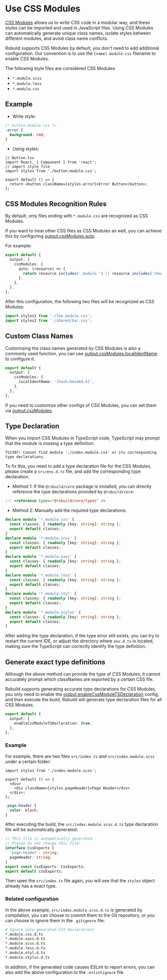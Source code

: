 # Use CSS Modules

[CSS Modules](https://github.com/css-modules/css-modules) allows us to write CSS code in a modular way, and these styles can be imported and used in JavaScript files. Using CSS Modules can automatically generate unique class names, isolate styles between different modules, and avoid class name conflicts.

Rsbuild supports CSS Modules by default, you don't need to add additional configuration. Our convention is to use the `[name].module.css` filename to enable CSS Modules.

The following style files are considered CSS Modules:

- `*.module.scss`
- `*.module.less`
- `*.module.css`

## Example

- Write style:

```css
/* button.module.css */
.error {
  background: red;
}
```

- Using styles:

```tsx
// Button.tsx
import React, { Component } from 'react';
// import style file
import styles from './button.module.css';

export default () => {
  return <button className={styles.error}>Error Button</button>;
};
```

## CSS Modules Recognition Rules

By default, only files ending with `*.module.css` are recognized as CSS Modules.

If you want to treat other CSS files as CSS Modules as well, you can achieve this by configuring [output.cssModules.auto](/config/options/output#cssmodulesauto).

For example:

```ts
export default {
  output: {
    cssModules: {
      auto: (resource) => {
        return resource.includes('.module.') || resource.includes('shared/');
      },
    },
  },
};
```

After this configuration, the following two files will be recognized as CSS Modules:

```ts
import styles1 from './foo.module.css';
import styles2 from './shared/bar.css';
```

## Custom Class Names

Customizing the class names generated by CSS Modules is also a commonly used function, you can use [output.cssModules.localIdentName](/config/options/output#outputcssmoduleslocalidentname) to configure it.

```ts
export default {
  output: {
    cssModules: {
      localIdentName: '[hash:base64:4]',
    },
  },
};
```

If you need to customize other configs of CSS Modules, you can set them via [output.cssModules](/config/options/output#outputcssmodules).

## Type Declaration

When you import CSS Modules in TypeScript code, TypeScript may prompt that the module is missing a type definition:

```
TS2307: Cannot find module './index.module.css' or its corresponding type declarations.
```

To fix this, you need to add a type declaration file for the CSS Modules, please create a `src/env.d.ts` file, and add the corresponding type declaration.

- Method 1: If the `@rsbuild/core` package is installed, you can directly reference the type declarations provided by `@rsbuild/core`:

```ts
/// <reference types="@rsbuild/core/types" />
```

- Method 2: Manually add the required type declarations:

```ts title="src/env.d.ts"
declare module '*.module.css' {
  const classes: { readonly [key: string]: string };
  export default classes;
}
declare module '*.module.scss' {
  const classes: { readonly [key: string]: string };
  export default classes;
}
declare module '*.module.sass' {
  const classes: { readonly [key: string]: string };
  export default classes;
}
declare module '*.module.less' {
  const classes: { readonly [key: string]: string };
  export default classes;
}
declare module '*.module.styl' {
  const classes: { readonly [key: string]: string };
  export default classes;
}
declare module '*.module.stylus' {
  const classes: { readonly [key: string]: string };
  export default classes;
}
```

After adding the type declaration, if the type error still exists, you can try to restart the current IDE, or adjust the directory where `env.d.ts` is located, making sure the TypeScript can correctly identify the type definition.

## Generate exact type definitions

Although the above method can provide the type of CSS Modules, it cannot accurately prompt which classNames are exported by a certain CSS file.

Rsbuild supports generating accurate type declarations for CSS Modules, you only need to enable the [output.enableCssModuleTSDeclaration](/config/options/output#outputenablecssmodulesdeclaration) config, and then execute the build, Rsbuild will generate type declaration files for all CSS Modules.

```ts
export default {
  output: {
    enableCssModuleTSDeclaration: true,
  },
};
```

### Example

For example, there are two files `src/index.ts` and `src/index.module.scss` under a certain folder:

```tsx title="src/index.ts"
import styles from './index.module.scss';

export default () => {
  <div>
    <div className={styles.pageHeader}>Page Header</div>
  </div>;
};
```

```scss title="src/index.module.scss"
.page-header {
  color: black;
}
```

After executing the build, the `src/index.module.scss.d.ts` type declaration file will be automatically generated:

```ts title="src/index.module.scss.d.ts"
// This file is automatically generated.
// Please do not change this file!
interface CssExports {
  'page-header': string;
  pageHeader: string;
}
export const cssExports: CssExports;
export default cssExports;
```

Then open the `src/index.ts` file again, you will see that the `styles` object already has a exact type.

### Related configuration

In the above example, `src/index.module.scss.d.ts` is generated by compilation, you can choose to commit them to the Git repository, or you can choose to ignore them in the `.gitignore` file:

```bash
# Ignore auto generated CSS declarations
*.module.css.d.ts
*.module.sass.d.ts
*.module.scss.d.ts
*.module.less.d.ts
*.module.styl.d.ts
*.module.stylus.d.ts
```

In addition, if the generated code causes ESLint to report errors, you can also add the above configuration to the `.eslintignore` file.
